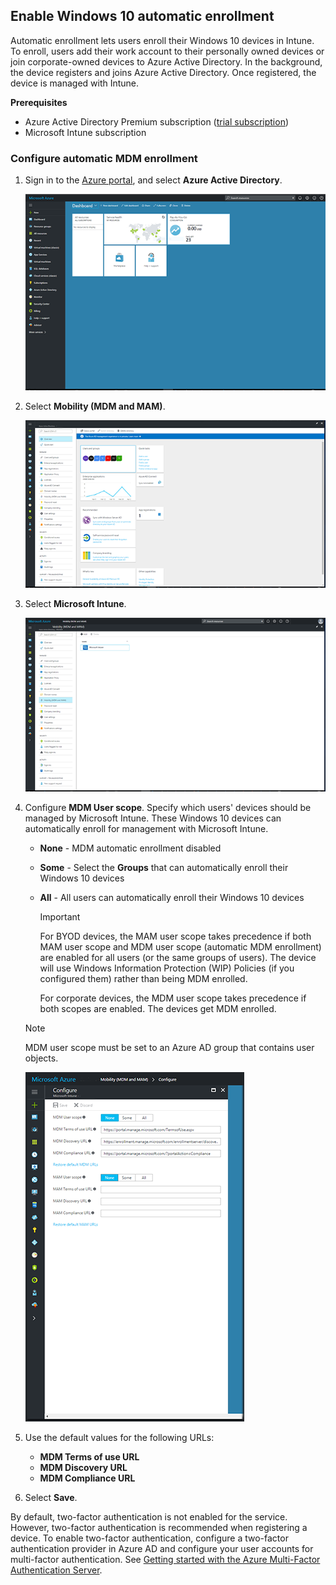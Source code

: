 ## Enable Windows 10 automatic enrollment

Automatic enrollment lets users enroll their Windows 10 devices in Intune. To enroll, users add their work account to their personally owned devices or join corporate-owned devices to Azure Active Directory. In the background, the device registers and joins Azure Active Directory. Once registered, the device is managed with Intune.

**Prerequisites**

- Azure Active Directory Premium subscription ([trial subscription](https://go.microsoft.com/fwlink/?LinkID=816845))
- Microsoft Intune subscription

### Configure automatic MDM enrollment

1. Sign in to the [Azure portal](https://portal.azure.com), and select **Azure Active Directory**.

   ![Screenshot of the Azure portal](../enrollment/media/windows-enroll/auto-enroll-azure-main.png)

2. Select **Mobility (MDM and MAM)**.

   ![Screenshot of the Azure portal](../enrollment/media/windows-enroll/auto-enroll-mdm.png)

3. Select **Microsoft Intune**.

   ![Screenshot of the Azure portal](../enrollment/media/windows-enroll/auto-enroll-intune.png)

4. Configure **MDM User scope**. Specify which users' devices should be managed by Microsoft Intune. These Windows 10 devices can automatically enroll for management with Microsoft Intune.

   - **None** - MDM automatic enrollment disabled
   - **Some** - Select the **Groups** that can automatically enroll their Windows 10 devices
   - **All** - All users can automatically enroll their Windows 10 devices

      > [!IMPORTANT]
      > For BYOD devices, the MAM user scope takes precedence if both MAM user scope and MDM user scope (automatic MDM enrollment) are enabled for all users (or the same groups of users). The device will use Windows Information Protection (WIP) Policies (if you configured them) rather than being MDM enrolled.
      >
      > For corporate devices, the MDM user scope takes precedence if both scopes are enabled. The devices get MDM enrolled.

   > [!NOTE]
   > MDM user scope must be set to an Azure AD group that contains user objects.

   ![Screenshot of the Azure portal](../enrollment/media/windows-enroll/auto-enroll-scope.png)

5. Use the default values for the following URLs:
    - **MDM Terms of use URL**
    - **MDM Discovery URL**
    - **MDM Compliance URL**

6. Select **Save**.

By default, two-factor authentication is not enabled for the service. However, two-factor authentication is recommended when registering a device. To enable two-factor authentication, configure a two-factor authentication provider in Azure AD and configure your user accounts for multi-factor authentication. See [Getting started with the Azure Multi-Factor Authentication Server](https://docs.microsoft.com/azure/multi-factor-authentication/multi-factor-authentication-get-started-cloud).
